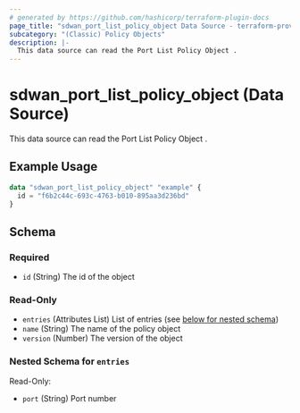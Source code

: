 ```yaml
---
# generated by https://github.com/hashicorp/terraform-plugin-docs
page_title: "sdwan_port_list_policy_object Data Source - terraform-provider-sdwan"
subcategory: "(Classic) Policy Objects"
description: |-
  This data source can read the Port List Policy Object .
---
```


# sdwan_port_list_policy_object (Data Source)

This data source can read the Port List Policy Object .

## Example Usage

```terraform
data "sdwan_port_list_policy_object" "example" {
  id = "f6b2c44c-693c-4763-b010-895aa3d236bd"
}
```

<!-- schema generated by tfplugindocs -->
## Schema

### Required

- `id` (String) The id of the object

### Read-Only

- `entries` (Attributes List) List of entries (see [below for nested schema](#nestedatt--entries))
- `name` (String) The name of the policy object
- `version` (Number) The version of the object

<a id="nestedatt--entries"></a>
### Nested Schema for `entries`

Read-Only:

- `port` (String) Port number
